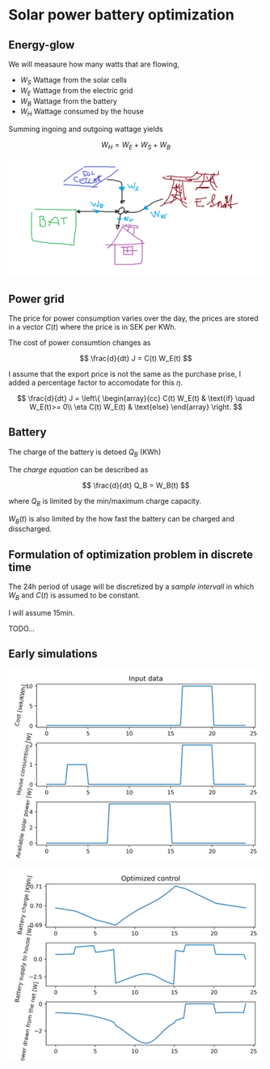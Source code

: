 # Solar power battery optimization


## Energy-glow

We will measaure how many watts that are flowing,

* $W_S$ Wattage from the solar cells
* $W_E$ Wattage from the electric grid
* $W_B$ Wattage from the battery
* $W_H$ Wattage consumed by the house

Summing ingoing and outgoing wattage yields

$$
W_H = W_E + W_S + W_B
$$

![](flow.png)

## Power grid

The price for power consumption varies over the day, the prices are stored in a vector $C(t)$ where the price is in SEK per KWh.

The cost of power consumtion changes as

$$
\frac{d}{dt} J = C(t) W_E(t)
$$

I assume that the export price is not the same as the purchase prise, I added a percentage factor to accomodate for this $\eta$.

$$
\frac{d}{dt} J = \left\{
\begin{array}{cc}
C(t)  W_E(t) & \text{if} \quad  W_E(t)>= 0\\
\eta  C(t)  W_E(t) & \text{else}
\end{array}
\right.
$$


## Battery
The charge of the battery is detoed $Q_B$ (KWh)

The *charge equation* can be described as

$$
\frac{d}{dt} Q_B = W_B(t)
$$

where $Q_B$ is limited by the min/maximum charge capacity.

$W_B(t)$ is also limited by the how fast the battery can be charged and disscharged.

## Formulation of optimization problem in discrete time

The 24h period of usage will be discretized by a *sample intervall* in which $W_B$ and $C(t)$ is assumed to be constant.

I will assume 15min.

TODO...


## Early simulations

![](input_data.png)

![](output_data.png)



